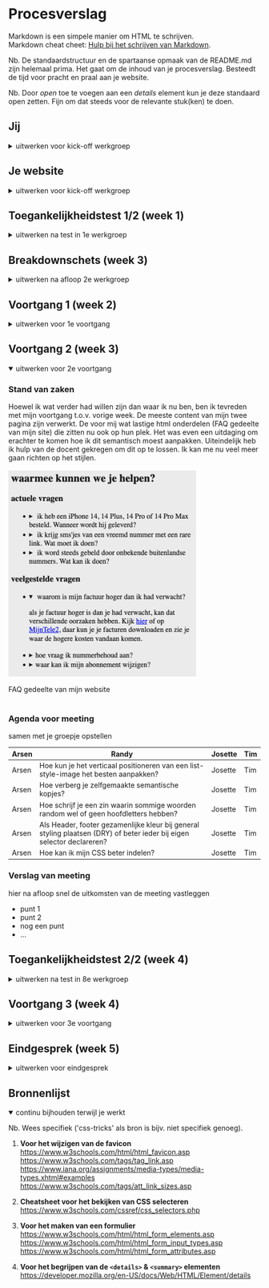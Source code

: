 # Procesverslag

Markdown is een simpele manier om HTML te schrijven.  
Markdown cheat cheet: [Hulp bij het schrijven van Markdown](https://github.com/adam-p/markdown-here/wiki/Markdown-Cheatsheet).

Nb. De standaardstructuur en de spartaanse opmaak van de README.md zijn helemaal prima. Het gaat om de inhoud van je procesverslag. Besteedt de tijd voor pracht en praal aan je website.

Nb. Door _open_ toe te voegen aan een _details_ element kun je deze standaard open zetten. Fijn om dat steeds voor de relevante stuk(ken) te doen.

## Jij

<details>
  <summary>uitwerken voor kick-off werkgroep</summary>

### Auteur:

Randy Dalgliesh

#### Je startniveau:

Rood

#### Je focus:

Responsive

</details>

## Je website

<details>
  <summary>uitwerken voor kick-off werkgroep</summary>

### Je opdracht:

Website van telecom provider Tele2:

- https://www.tele2.nl/
- https://www.tele2.nl/klantenservice

  <!-- link naar de website die je gaat namaken óf de naam/omschrijving van je eigen ontwerp -->

#### Screenshot(s) van de eerste & tweede pagina (small screen):

  <!-- <img src="readme-images/dummy-plaatje.jpg" width="375px" alt="omschrijving van de pagina"> -->
  <!-- <img src="https://github.com/randy554/FED22-23/blob/main/images/tele2_home.png" width="375px" alt="homepagina tele2">  -->
  <!-- <img src="https://github.com/randy554/FED22-23/blob/main/images/tele2_klantenservice.png" width="375px" alt="klantenservice pagina tele2">  -->

| Home pagina                                                                                  | Klantenservicepagina                                                                         |
| :------------------------------------------------------------------------------------------- | :------------------------------------------------------------------------------------------- |
| [![resized-1.jpg](https://i.postimg.cc/Df15vd3h/resized-1.jpg)](https://postimg.cc/hhPVMmGZ) | [![resized-2.jpg](https://i.postimg.cc/QCqyHcPf/resized-2.jpg)](https://postimg.cc/1VfHdVyF) |

</details>

## Toegankelijkheidstest 1/2 (week 1)

<details>
  <summary>uitwerken na test in 1e werkgroep</summary>
  
  [![Whats-App-Image-2022-11-22-at-17-13-33.jpg](https://i.postimg.cc/WzNs9pQW/Whats-App-Image-2022-11-22-at-17-13-33.jpg)](https://postimg.cc/MMLkHwZV)
  
  [![Whats-App-Image-2022-11-22-at-17-13-33-2.jpg](https://i.postimg.cc/Wz5TxLV2/Whats-App-Image-2022-11-22-at-17-13-33-2.jpg)](https://postimg.cc/FkkMJ61q)

### Bevindingen

Lijst met je bevindingen die in de test naar voren kwamen:

#### Screenreader

Hier korte omschrijving (met indien nodig afbeeldingen)

Om nuttig gebruik te kunnen maken van de screenreader op macOS, wordt er eigenlijk best wel veel gevraagd om begrijpen. Zo stond hij standaard bij mij ingesteld om alleen links te lezen op pagina’s en dacht ik tot ik hulp kreeg dat de andere teksten op mijn site niet toegankelijk waren. Ook was mijn voice assistent een snel Engels sprekende man, dit was niet bepaald handig voor mijn site (voornamelijk NL content). Ik heb hiervoor een NL assistent Alex voor gedownload.

#### Cheatsheet

- Screenreader in- of uitschakelen op macOS: cmd + F5
- Instellingen: System Preferences → Accessibility → VoiceOver
- Keyboard help: ctrl + opt + k
- Voice veranderen: cmd + shift + k + arrow up/down
- VoiceOver rotor: ctrl + alt+ cmd + left/right arrow

 <br>
 [![voice-Rotor.png](https://i.postimg.cc/d1mqmZSZ/voice-Rotor.png)](https://postimg.cc/47ykXyGX)
 
 VoiceOver rotor
 
 De content op de Tele2 site is vrij toegankelijk. Afbeeldingen worden goed omschreven en lijsten worden netjes afgegaan. Alles leek goed te zijn tot het Stein en ik opviel dat de kopjes op de site werden overgeslagen. We namen een kijkje met de VoiceOver rotor en zagen dat inderdaad de optie headings niet beschikbaar was voor de site. Dit is ook het stukje toegankelijkheid wat ik wil verbeteren in mijn versie van de site.

#### Muis en Toetsenbord

[![image.png](https://i.postimg.cc/g2nHsDMC/image.png)](https://postimg.cc/MnJBKyJ5)

De site is goed navigeerbaar via de tab er wordt geen content overgeslagen.
Opvallend is wel bij het tabben in de main nav een verborgen menu wordt getoond. Ik zou als toevoeging dit ook voor het zoekveld kunnen implementeren.

#### Motoriek (shocks, elastiekjes)

Hier korte omschrijving (met indien nodig afbeeldingen)

Met het parkinson simulatie apparaat is het menu moeilijk te navigeren laat staan het submenu. Ik denk dat dit niet zo zeer aan de site ligt maar meer aan de beperking. Buttons op de site zijn wel redelijk groot waardoor het iets minder moeite kost om deze te klikken. De grote geldt ook voor andere prominente elementen op de pagina.

Met de ballonen test was het, Navigatie is wel te doen maar, de lopende tekst is moeilijk te lezen.

#### Visueel (brillen, contrast, kleurenblind, dark/light).

#### Brillen

Met de brillen was vrij lastig. Met sommige brillen kon je maar een gedeelte van de site zien en moest je met je hoofd draaien om het resterende gedeelte te zien. Met andere brillen werd het zicht zo wazig waardoor je de lopende tekst niet meer kon lezen.

#### Kleur

Hover kleuren zijn vaak lastig te zien op buttons.

[![image.png](https://i.postimg.cc/g2nHsDMC/image.png)](https://postimg.cc/MnJBKyJ5)

Monochromosy

[![image.png](https://i.postimg.cc/QxPT8rbz/image.png)](https://postimg.cc/BXT6pkR5)

Contrast is soms moeilijk te zien bij hover state. Bij sommige knoppen vult de knop op en dit is voor mensen die kleurenblind zijn wel goed te zien

[![image.png](https://i.postimg.cc/nhFhfS8W/image.png)](https://postimg.cc/jL1bzXS6)

Op de site (https://www.spoorwegmuseum.nl/) van Stein wordt zijn de hover kleuren ook best subtiel maar maken ze handig gebruik van een animatie waardoor iemand die kleurenblind toch goed de state kan herkennen.

</details>

## Breakdownschets (week 3)

<details>
  <summary>uitwerken na afloop 2e werkgroep</summary>

### de hele pagina:

| Home pagina                                                                   | Klantenservicepagina                                                                              |
| :---------------------------------------------------------------------------- | :------------------------------------------------------------------------------------------------ |
| <img src="readme-images/Homepagina.png" width="375px" alt="tele2 homepagina"> | <img src="readme-images/Klantenservicepagina.png" width="375px" alt="tele2 Klantenservicepagina"> |

### dynamisch deel (bijv menu):

**Menu**

  <img src="readme-images/Menu.png" width="375px" alt="breakdown van een dynamisch deel">

  <!--
### wellicht nog een dynamisch deel (bijv filter):

  <img src="readme-images/dummy-plaatje.jpg" width="375px" alt="breakdown van nog een dynamisch deel">

-->

</details>

## Voortgang 1 (week 2)

<details>
  <summary>uitwerken voor 1e voortgang</summary>

### Stand van zaken

De oefenopdrachten helpen enorm. Via codepen kan ik snel en veilig experimenteren en een concept begrijpen. Vooral flexbox begin ik beter door te krijgen. Wat ik op dit moment vrij lastig vindt is een breakdown maken van mijn site. Ik blijf het lastig vinden welke elementen juist zijn om een bepaalde structuur op te zetten.

### Agenda voor meeting

samen met je groepje opstellen

| Arsen                                                                                                              | Randy                                     | Josette                                                           | Tim                                                                 |
| ------------------------------------------------------------------------------------------------------------------ | ----------------------------------------- | ----------------------------------------------------------------- | ------------------------------------------------------------------- |
| Semantiek → klopt het dat bepaalde elementen onder secties vallen → zie schetsen.                                  | Hoe pak je het maken van een submenu aan? | Kloppen mijn breakdown schetsen?                                  | Mag je bij onderstreepte woord een `<u>` element gebruiken?         |
| In welke mate en op watvoor manier is het van belang dat wij rekening houden met toegankelijkheid voor gebruikers? | Wanneer is iets een section?              | De website veranderd af en toe, welke versie moet ik dan namaken? | Mag je bij schuingedrukt woord een `<em>`, `<i>` element gebruiken? |

### Verslag van meeting

- Tekst in de `<title>` Consistent houden of eerst de pagina titel en dan de naam of andersom maar dit wel overal hetzelfde.

**Navigatie**

- Elementen die buiten het hamburgermenu blijven staan, maar wel bij de navigatie horen, krijgen hun eigen navigatie. Zo kan je het ene menu verbergen onder een button en de ander niet.

**Titels**

- H1 kan op de startpagina ook een logo zijn of verborgen omdat er gewoon geen h1 is. Op de andere pagina’s is meestal wel een duidelijke h1.
- H1 is belangrijk voor google resultaten.
- H2 moet altijd voor de h3 etc. In de CSS kan de volgorde worden aangepast.

**Img**

- Als img als decoratie wordt gebruikt moet de alt worden leeg gelaten of de afbeelding moet via css worden ingevoegd.

**Links/buttons**

- Links gaan naar andere pagina.
- Buttons blijven op dezelfde pagina, voeren een actie uit. Bijv. hamburger menu in- en uitvouwen is een button.
- Veel website laten links zien als buttons.
- Onderscheid is belangrijk voor screenreaders. Zo kan je deze alle linkjes of alle formulieren laten afgaan, maar dan moet wel duidelijk zijn wat wat is.

**Talen**

- Engelse woorden (of van andere talen) op een Nederlandse site, kun je voorzien van een span en een lang attribute.

</details>

## Voortgang 2 (week 3)

<details open>
  <summary>uitwerken voor 2e voortgang</summary>

### Stand van zaken

Hoewel ik wat verder had willen zijn dan waar ik nu ben, ben ik tevreden met mijn voortgang t.o.v. vorige week. De meeste content van mijn twee pagina zijn verwerkt. De voor mij wat lastige html onderdelen (FAQ gedeelte van mijn site) die zitten nu ook op hun plek. Het was even een uitdaging om erachter te komen hoe ik dit semantisch moest aanpakken. Uiteindelijk heb ik hulp van de docent gekregen om dit op te lossen. Ik kan me nu veel meer gaan richten op het stijlen.
<br/><br/>
<img src="readme-images/faq.png" width="375px" alt="omschrijving van de pagina">

<caption>FAQ gedeelte van mijn website</caption>
<br/><br/>

### Agenda voor meeting

samen met je groepje opstellen

| Arsen | Randy                                                                                                                  | Josette | Tim |
| ----- | ---------------------------------------------------------------------------------------------------------------------- | ------- | --- |
| Arsen | Hoe kun je het verticaal positioneren van een list-style-image het besten aanpakken?                                   | Josette | Tim |
| Arsen | Hoe verberg je zelfgemaakte semantische kopjes?                                                                        | Josette | Tim |
| Arsen | Hoe schrijf je een zin waarin sommige woorden random wel of geen hoofdletters hebben?                                  | Josette | Tim |
| Arsen | Als Header, footer gezamenlijke kleur bij general styling plaatsen (DRY) of beter ieder bij eigen selector declareren? | Josette | Tim |
| Arsen | Hoe kan ik mijn CSS beter indelen?                                                                                     | Josette | Tim |

### Verslag van meeting

hier na afloop snel de uitkomsten van de meeting vastleggen

- punt 1
- punt 2
- nog een punt
- ...

</details>

## Toegankelijkheidstest 2/2 (week 4)

<details>
  <summary>uitwerken na test in 8e werkgroep</summary>

### Bevindingen

Lijst met je bevindingen die in de test naar voren kwamen (geef ook aan wat er verbeterd is):

#### Screenreader

Hier korte omschrijving (met indien nodig afbeeldingen)

Hier een omschrijving van hoe het opgelost kan worden (met indien nodig afbeeldingen)

#### Muis en Toetsenbord

Hier korte omschrijving (met indien nodig afbeeldingen)

Hier een omschrijving van hoe het opgelost kan worden (met indien nodig afbeeldingen)

#### Motoriek (shocks, elastiekjes)

Hier korte omschrijving (met indien nodig afbeeldingen)

Hier een omschrijving van hoe het opgelost kan worden (met indien nodig afbeeldingen)

#### Visueel (brillen, contrast, kleurenblind, dark/light).

Hier korte omschrijving (met indien nodig afbeeldingen)

Hier een omschrijving van hoe het opgelost kan worden (met indien nodig afbeeldingen)

</details>

## Voortgang 3 (week 4)

<details>
  <summary>uitwerken voor 3e voortgang</summary>

### Stand van zaken

hier dit ging goed & dit was lastig (neem ook screenshots op van delen van je website en code)

### Agenda voor meeting

samen met je groepje opstellen

| student 1      | student 2          | student 3    | student 4        |
| -------------- | ------------------ | ------------ | ---------------- |
| dit bespreken  | en dit             | en ik dit    | en dan ik dat    |
| en dat ook nog | dit als er tijd is | nog een punt | dit wil ik zeker |
| ...            | ...                | ...          | ...              |

### Verslag van meeting

hier na afloop snel de uitkomsten van de meeting vastleggen

- punt 1
- punt 2
- nog een punt
- ...

</details>

## Eindgesprek (week 5)

<details>
  <summary>uitwerken voor eindgesprek</summary>

### Je uitkomst - karakteristiek screenshots:

  <img src="readme-images/dummy-plaatje.jpg" width="375px" alt="uitomst opdracht 1">

### Dit ging goed/Heb ik geleerd:

Korte omschrijving met plaatjes

  <img src="readme-images/dummy-plaatje.jpg" width="375px" alt="top">

### Dit was lastig/Is niet gelukt:

Korte omschrijving met plaatjes

  <img src="readme-images/dummy-plaatje.jpg" width="375px" alt="bummer">
</details>

## Bronnenlijst

<details open>
  <summary>continu bijhouden terwijl je werkt</summary>

Nb. Wees specifiek ('css-tricks' als bron is bijv. niet specifiek genoeg).

1. **Voor het wijzigen van de favicon** <br>
   https://www.w3schools.com/html/html_favicon.asp
   https://www.w3schools.com/tags/tag_link.asp
   https://www.iana.org/assignments/media-types/media-types.xhtml#examples
   https://www.w3schools.com/tags/att_link_sizes.asp

2. **Cheatsheet voor het bekijken van CSS selecteren** <br>
   https://www.w3schools.com/cssref/css_selectors.php

3. **Voor het maken van een formulier** <br>
   https://www.w3schools.com/html/html_form_elements.asp
   https://www.w3schools.com/html/html_form_input_types.asp
   https://www.w3schools.com/html/html_form_attributes.asp

4. **Voor het begrijpen van de `<details>` & `<summary>` elementen** <br>
   https://developer.mozilla.org/en-US/docs/Web/HTML/Element/details

</details>
